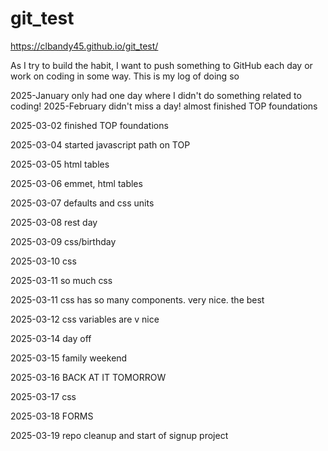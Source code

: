 # git_test

https://clbandy45.github.io/git_test/


As I try to build the habit, I want to push something to GitHub each day or work on coding in some way. This is my log of doing so

2025-January only had one day where I didn't do something related to coding!
2025-February didn't miss a day! almost finished TOP foundations

2025-03-02 finished TOP foundations

2025-03-04 started javascript path on TOP

2025-03-05 html tables

2025-03-06 emmet, html tables

2025-03-07 defaults and css units

2025-03-08 rest day

2025-03-09 css/birthday

2025-03-10 css

2025-03-11 so much css

2025-03-11 css has so many components. very nice. the best

2025-03-12 css variables are v nice

2025-03-14 day off

2025-03-15 family weekend

2025-03-16 BACK AT IT TOMORROW

2025-03-17 css

2025-03-18 FORMS

2025-03-19 repo cleanup and start of signup project